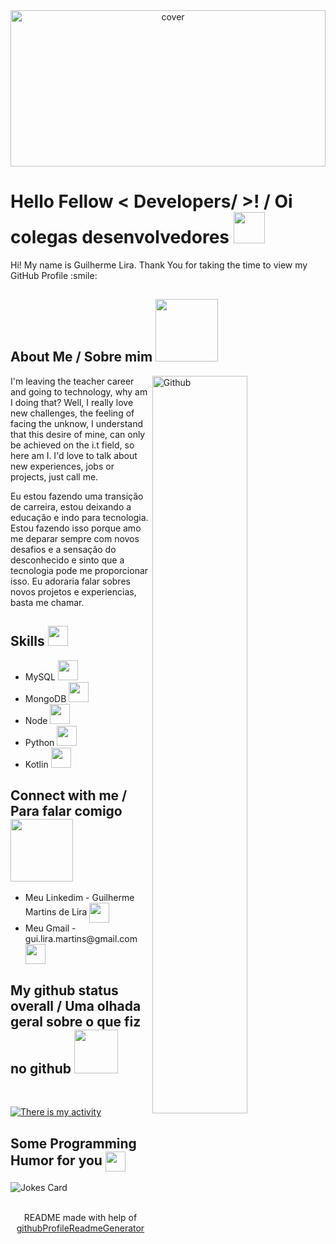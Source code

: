 
<div align="center">
<img width="100%" height = "250px" src="https://cdn.pixabay.com/photo/2018/01/14/23/12/nature-3082832_1280.jpg" alt="cover" />
</div>

<h1> Hello Fellow < Developers/ >! / Oi colegas desenvolvedores <img src = "https://raw.githubusercontent.com/MartinHeinz/MartinHeinz/master/wave.gif" width = 50px> </h1>
<p align='center'>

</p>
<div size='20px'> Hi! My name is Guilherme Lira. Thank You for taking the time to view my GitHub Profile :smile: 
</div>

<h2> About Me / Sobre mim <img src = "https://media0.giphy.com/media/KDDpcKigbfFpnejZs6/giphy.gif?cid=ecf05e47oy6f4zjs8g1qoiystc56cu7r9tb8a1fe76e05oty&rid=giphy.gif" width = 100px></h2>

<img width="55%" align="right" alt="Github" src="https://raw.githubusercontent.com/onimur/.github/master/.resources/git-header.svg" />


I'm leaving  the teacher career and going to technology, why am I doing that? Well, I really love new challenges, the feeling of facing the unknow, I understand that this desire of mine, can only be achieved on the i.t field, so here am I. I'd love to talk about new experiences, jobs or projects, just call me.

Eu estou fazendo uma transição de carreira, estou deixando a educação e indo para tecnologia. Estou fazendo isso porque amo me deparar sempre com novos desafios e a sensação do desconhecido e sinto que a tecnologia pode me proporcionar isso. Eu adoraria falar sobres novos projetos e experiencias, basta me chamar.

<h2> Skills <img src = "https://media2.giphy.com/media/QssGEmpkyEOhBCb7e1/giphy.gif?cid=ecf05e47a0n3gi1bfqntqmob8g9aid1oyj2wr3ds3mg700bl&rid=giphy.gif" width = 32px> </h2>
  <ul>    
    <li> MySQL <img width ='32px' src ='https://raw.githubusercontent.com/rahulbanerjee26/githubAboutMeGenerator/main/icons/mysql.svg'> </li>
    <li> MongoDB <img width ='32px' src ='https://raw.githubusercontent.com/rahulbanerjee26/githubAboutMeGenerator/main/icons/mongodb.svg'> </li>
    <li> Node <img width ='32px' src ='https://raw.githubusercontent.com/rahulbanerjee26/githubAboutMeGenerator/main/icons/nodejs.svg'> </li>
    <li> Python <img width ='32px' src ='https://raw.githubusercontent.com/rahulbanerjee26/githubAboutMeGenerator/main/icons/python.svg'> </li>
    <li> Kotlin <img width ='32px' src ='https://raw.githubusercontent.com/rahulbanerjee26/githubAboutMeGenerator/main/icons/kotlin.svg'> </li>
  </ul>


<h2> Connect with me / Para falar comigo <img src='https://raw.githubusercontent.com/ShahriarShafin/ShahriarShafin/main/Assets/handshake.gif' width="100px"> </h2>
<ul>
  <li> Meu Linkedim - Guilherme Martins de Lira <img width = '32px' align= 'center' src="https://raw.githubusercontent.com/rahulbanerjee26/githubAboutMeGenerator/main/icons/linked-in-alt.svg"/></a></li>
  <li>
    Meu Gmail - gui.lira.martins@gmail.com
    <img width = '32px' align= 'center' src="https://cdn.jsdelivr.net/npm/simple-icons@v3/icons/gmail.svg"/></a>     </li>
</ul>


<h2> My github status overall / Uma olhada geral sobre o que fiz no github <img src = "https://media1.giphy.com/media/JZ40cnfnN11KycrvMF/giphy.gif?cid=ecf05e47a0n3gi1bfqntqmob8g9aid1oyj2wr3ds3mg700bl&rid=giphy.gif" width = 70px> </h2>
<br>

[![There is my activity](https://github-readme-stats.vercel.app/api?username=Gui-lira)](https://github.com/anuraghazra/github-readme-stats)


<h2> Some Programming Humor for you <img align ='center' src='https://media2.giphy.com/media/UQDSBzfyiBKvgFcSTw/giphy.gif?cid=ecf05e47p3cd513axbek3f56ti3jzizq8hincw20jauyyfyw&rid=giphy.gif' width = '32px'></h2>

![Jokes Card](https://readme-jokes.vercel.app/api?theme=default)


<br>
<footer align='center'>README made with help of <a href='https://github.com/rahulbanerjee26/githubProfileReadmeGenerator'>githubProfileReadmeGenerator</a> </footer>
